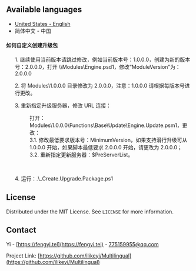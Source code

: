 Available languages
-
 * [United States - English](https://github.com/ilikeyi/Multilingual/tree/main/_Learn/Custom.upgrade.package)
 * 简体中文 - 中国

<h4><pre>如何自定义创建升级包</pre></h4>

<ul>1. 继续使用当前版本请跳过修改，例如当前版本号：1.0.0.0，创建为新的版本号：2.0.0.0，打开 \\Modules\Engine.psd1，修改“ModuleVersion”为：2.0.0.0</ul>
<ul>2. 将 Modules\1.0.0.0 目录修改为 2.0.0.0，注意：1.0.0.0 请根据每版本号进行更改。</ul>
<ul>3. 重新指定升级服务器，修改 URL 连接：
   <dl>
      <dd>打开：Modules\1.0.0.0\Functions\Base\Update\Engine.Update.psm1，更改：</dd>
      <dd>3.1.  修改最低要求版本号：MinimumVersion，如果支持滑行升级可从 1.0.0.0 开始，如果脚本最低要求 2.0.0.0 开始，请更改为 2.0.0.0；</dd>
      <dd>3.2.  重新指定更新服务器：$PreServerList。</dd>
   </dl>
</ul>

<br>
<ul>4. 运行：.\_Create.Upgrade.Package.ps1</ul>

## License

Distributed under the MIT License. See `LICENSE` for more information.


## Contact

Yi - [https://fengyi.tel](https://fengyi.tel) - 775159955@qq.com

Project Link: [https://github.com/ilikeyi/Multilingual](https://github.com/ilikeyi/Multilingual)
